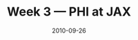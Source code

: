 ---
layout: game
title: Week 3 — PHI at JAX
season: 2010
game_id: 2010_03_PHI_JAX
week: 3
date: 2010-09-26
home_team: JAX
away_team: PHI
final_home: 3
final_away: 28
pbp_url: /assets/data/pbp/2010/2010_03_PHI_JAX.csv.gz
---